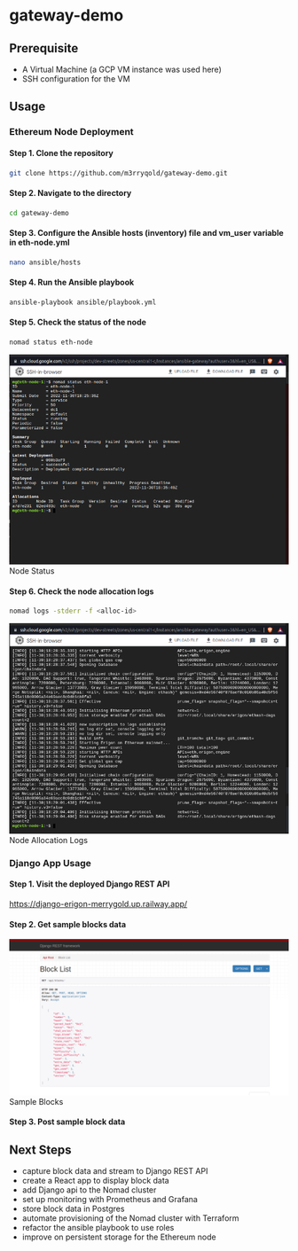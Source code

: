 # gateway-demo

## Prerequisite

- A Virtual Machine (a GCP VM instance was used here)
- SSH configuration for the VM

## Usage
### Ethereum Node Deployment

#### Step 1. Clone the repository
```bash
git clone https://github.com/m3rryqold/gateway-demo.git
```
#### Step 2. Navigate to the directory
```bash
cd gateway-demo
```
#### Step 3. Configure the Ansible hosts (inventory) file and vm_user variable in eth-node.yml
```bash
nano ansible/hosts
```
#### Step 4. Run the Ansible playbook
```bash
ansible-playbook ansible/playbook.yml
```
#### Step 5. Check the status of the node
```bash
nomad status eth-node
```
![Node Status](2022-11-30-19-27-53.png)Node Status
#### Step 6. Check the node allocation logs
```bash
nomad logs -stderr -f <alloc-id>
```
![Node Allocation Logs](2022-11-30-19-33-06.png)Node Allocation Logs
### Django App Usage

#### Step 1. Visit the deployed Django REST API
https://django-erigon-merrygold.up.railway.app/

#### Step 2. Get sample blocks data
![Sample Blocks](2022-11-30-18-57-42.png)Sample Blocks

#### Step 3. Post sample block data

## Next Steps

- capture block data and stream to Django REST API
- create a React app to display block data
- add Django api to the Nomad cluster
- set up monitoring with Prometheus and Grafana
- store block data in Postgres
- automate provisioning of the Nomad cluster with Terraform
- refactor the ansible playbook to use roles
- improve on persistent storage for the Ethereum node
